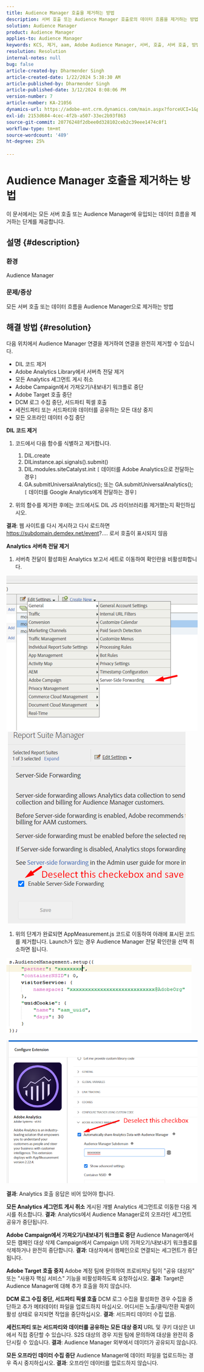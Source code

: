 ```yaml
---
title: Audience Manager 호출을 제거하는 방법
description: 서버 호출 또는 Audience Manager 호출로의 데이터 흐름을 제거하는 방법에 대해 알아봅니다.
solution: Audience Manager
product: Audience Manager
applies-to: Audience Manager
keywords: KCS, 제거, aam, Adobe Audience Manager, 서버, 호출, 서버 호출, 방법
resolution: Resolution
internal-notes: null
bug: false
article-created-by: Dharmender Singh
article-created-date: 1/22/2024 5:38:30 AM
article-published-by: Dharmender Singh
article-published-date: 3/12/2024 8:08:06 PM
version-number: 7
article-number: KA-21056
dynamics-url: https://adobe-ent.crm.dynamics.com/main.aspx?forceUCI=1&pagetype=entityrecord&etn=knowledgearticle&id=42a4f075-e8b8-ee11-a569-6045bd006149
exl-id: 2153d684-4cec-4f2b-a507-33ec2b93f863
source-git-commit: 20776248f2dbee0d328102ceb2c39eee1474c8f1
workflow-type: tm+mt
source-wordcount: '489'
ht-degree: 25%

---
```


# Audience Manager 호출을 제거하는 방법


이 문서에서는 모든 서버 호출 또는 Audience Manager에 유입되는 데이터 흐름을 제거하는 단계를 제공합니다.

## 설명 {#description}


### 환경

Audience Manager

### 문제/증상

모든 서버 호출 또는 데이터 흐름을 Audience Manager으로 제거하는 방법


## 해결 방법 {#resolution}


다음 위치에서 Audience Manager 연결을 제거하여 연결을 완전히 제거할 수 있습니다.

- DIL 코드 제거
- Adobe Analytics Library에서 서버측 전달 제거
- 모든 Analytics 세그먼트 게시 취소
- Adobe Campaign에서 가져오기/내보내기 워크플로 중단
- Adobe Target 호출 중단
- DCM 로그 수집 중단, 서드파티 픽셀 호출
- 세컨드파티 또는 서드파티와 데이터를 공유하는 모든 대상 중지
- 모든 오프라인 데이터 수집 중단




<b>DIL 코드 제거</b>

1. 코드에서 다음 함수를 식별하고 제거합니다.

   1. DIL.create
   2. DILinstance.api.signals().submit()
   3. DIL.modules.siteCatalyst.init `[` 데이터를 Adobe Analytics으로 전달하는 경우`]`
   4. GA.submitUniversalAnalytics(); 또는 GA.submitUniversalAnalytics();  `[` 데이터를 Google Analytics에게 전달하는 경우`]`
2. 위의 함수를 제거한 후에는 코드에서도 DIL JS 라이브러리를 제거했는지 확인하십시오.


<b>결과</b>: 웹 사이트를 다시 게시하고 다시 로드하면 https://subdomain.demdex.net/event?.... 로서 호출이 표시되지 않음



<b>Analytics 서버측 전달 제거</b>

1. 서버측 전달이 활성화된 Analytics 보고서 세트로 이동하여 확인란을 비활성화합니다.


![](assets/8a6b5fd5-676c-ed11-9562-6045bd006239.png) ![](assets/8d6b5fd5-676c-ed11-9562-6045bd006239.png)

1. 위의 단계가 완료되면 AppMeasurement.js 코드로 이동하여 아래에 표시된 코드를 제거합니다. Launch가 있는 경우 Audience Manager 전달 확인란을 선택 취소하면 됩니다.


![](assets/8c6b5fd5-676c-ed11-9562-6045bd006239.png)             ![](assets/8b6b5fd5-676c-ed11-9562-6045bd006239.png)

<b>결과</b>: Analytics 호출 응답은 비어 있어야 합니다.

<b>모든 Analytics 세그먼트 게시 취소</b>
게시된 개별 Analytics 세그먼트로 이동한 다음 게시를 취소합니다.
<b>결과</b>: Analytics에서 Audience Manager로의 오프라인 세그먼트 공유가 중단됩니다.

<b>Adobe Campaign에서 가져오기/내보내기 워크플로 중단</b>
Audience Manager에서 모든 캠페인 대상 삭제
Campaign에서 Campaign U의 가져오기/내보내기 워크플로를 삭제하거나 완전히 중단합니다.
<b>결과</b>: 대상자에서 캠페인으로 연결되는 세그먼트가 중단됩니다.

<b>Adobe Target 호출 중지</b>
Adobe 계정 팀에 문의하여 프로비저닝 팀이 &quot;공유 대상자&quot; 또는 &quot;사용자 핵심 서비스&quot; 기능을 비활성화하도록 요청하십시오.
<b>결과</b>: Target은 Audience Manager에 대해 추가 호출을 하지 않습니다.

<b>DCM 로그 수집 중단, 서드파티 픽셀 호출</b>
DCM 로그 수집을 활성화한 경우 수집을 중단하고 추가 메타데이터 파일을 업로드하지 마십시오.
어디서든 노출/클릭/전환 픽셀이 활성 상태로 유지되면 작업을 중단하십시오.
<b>결과</b>: 서드파티 데이터 수집 없음.

<b>세컨드파티 또는 서드파티와 데이터를 공유하는 모든 대상 중지</b>
URL 및 쿠키 대상은 UI에서 직접 중단할 수 있습니다.
S2S 대상의 경우 지원 팀에 문의하여 대상을 완전히 중단시킬 수 있습니다.
<b>결과</b>: Audience Manager 외부에서 데이터가 공유되지 않습니다.

<b>모든 오프라인 데이터 수집 중단</b>
Audience Manager에 데이터 파일을 업로드하는 경우 즉시 중지하십시오.
<b>결과</b>: 오프라인 데이터를 업로드하지 않습니다.
